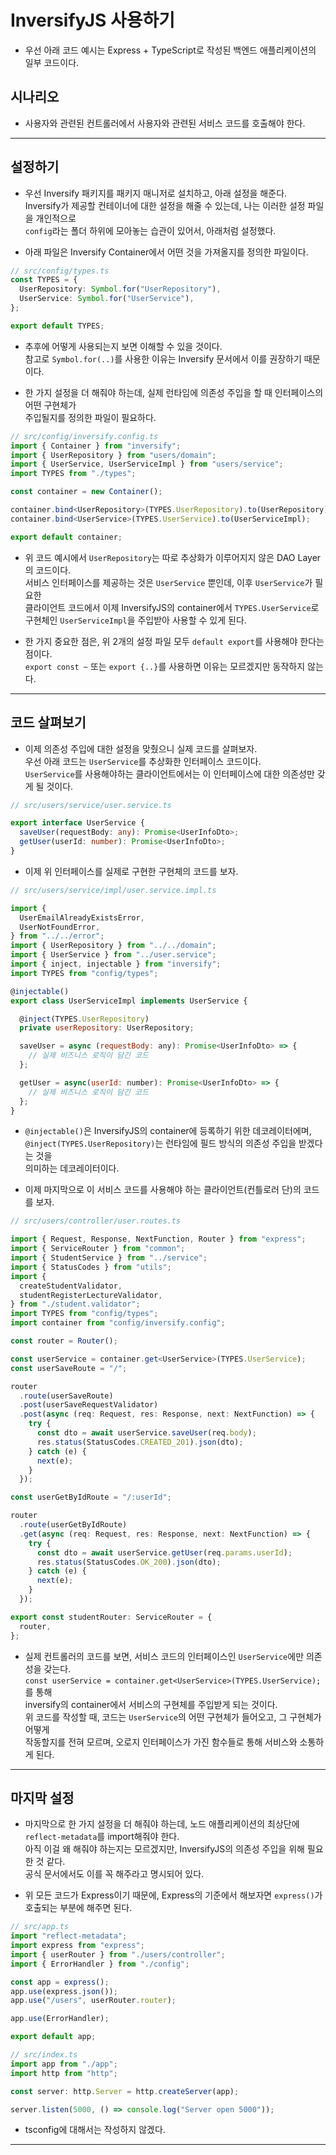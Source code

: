 # InversifyJS 사용하기

- 우선 아래 코드 예시는 Express + TypeScript로 작성된 백엔드 애플리케이션의 일부 코드이다.

<h2>시나리오</h2>

- 사용자와 관련된 컨트롤러에서 사용자와 관련된 서비스 코드를 호출해야 한다.

<hr/>

<h2>설정하기</h2>

- 우선 Inversify 패키지를 패키지 매니저로 설치하고, 아래 설정을 해준다.  
  Inversify가 제공할 컨테이너에 대한 설정을 해줄 수 있는데, 나는 이러한 설정 파일을 개인적으로  
  `config`라는 폴더 하위에 모아놓는 습관이 있어서, 아래처럼 설정했다.

- 아래 파일은 Inversify Container에서 어떤 것을 가져올지를 정의한 파일이다.

```ts
// src/config/types.ts
const TYPES = {
  UserRepository: Symbol.for("UserRepository"),
  UserService: Symbol.for("UserService"),
};

export default TYPES;
```

- 추후에 어떻게 사용되는지 보면 이해할 수 있을 것이다.  
  참고로 `Symbol.for(..)`를 사용한 이유는 Inversify 문서에서 이를 권장하기 때문이다.

- 한 가지 설정을 더 해줘야 하는데, 실제 런타임에 의존성 주입을 할 때 인터페이스의 어떤 구현체가  
  주입될지를 정의한 파일이 필요하다.

```ts
// src/config/inversify.config.ts
import { Container } from "inversify";
import { UserRepository } from "users/domain";
import { UserService, UserServiceImpl } from "users/service";
import TYPES from "./types";

const container = new Container();

container.bind<UserRepository>(TYPES.UserRepository).to(UserRepository);
container.bind<UserService>(TYPES.UserService).to(UserServiceImpl);

export default container;
```

- 위 코드 예시에서 `UserRepository`는 따로 추상화가 이루어지지 않은 DAO Layer의 코드이다.  
  서비스 인터페이스를 제공하는 것은 `UserService` 뿐인데, 이후 `UserService`가 필요한  
  클라이언트 코드에서 이제 InversifyJS의 container에서 `TYPES.UserService`로  
  구현체인 `UserServiceImpl`을 주입받아 사용할 수 있게 된다.

- 한 가지 중요한 점은, 위 2개의 설정 파일 모두 `default export`를 사용해야 한다는 점이다.  
  `export const ~` 또는 `export {..}`를 사용하면 이유는 모르겠지만 동작하지 않는다.

<hr/>

<h2>코드 살펴보기</h2>

- 이제 의존성 주입에 대한 설정을 맞췄으니 실제 코드를 살펴보자.  
  우선 아래 코드는 `UserService`를 추상화한 인터페이스 코드이다.  
  `UserService`를 사용해야하는 클라이언트에서는 이 인터페이스에 대한 의존성만 갖게 될 것이다.

```ts
// src/users/service/user.service.ts

export interface UserService {
  saveUser(requestBody: any): Promise<UserInfoDto>;
  getUser(userId: number): Promise<UserInfoDto>;
}
```

- 이제 위 인터페이스를 실제로 구현한 구현체의 코드를 보자.

```js
// src/users/service/impl/user.service.impl.ts

import {
  UserEmailAlreadyExistsError,
  UserNotFoundError,
} from "../../error";
import { UserRepository } from "../../domain";
import { UserService } from "../user.service";
import { inject, injectable } from "inversify";
import TYPES from "config/types";

@injectable()
export class UserServiceImpl implements UserService {

  @inject(TYPES.UserRepository)
  private userRepository: UserRepository;

  saveUser = async (requestBody: any): Promise<UserInfoDto> => {
    // 실제 비즈니스 로직이 담긴 코드
  };

  getUser = async(userId: number): Promise<UserInfoDto> => {
    // 실제 비즈니스 로직이 담긴 코드
  };
}
```

- `@injectable()`은 InversifyJS의 container에 등록하기 위한 데코레이터에며,  
  `@inject(TYPES.UserRepository)`는 런타임에 필드 방식의 의존성 주입을 받겠다는 것을  
  의미하는 데코레이터이다.

- 이제 마지막으로 이 서비스 코드를 사용해야 하는 클라이언트(컨틀로러 단)의 코드를 보자.

```ts
// src/users/controller/user.routes.ts

import { Request, Response, NextFunction, Router } from "express";
import { ServiceRouter } from "common";
import { StudentService } from "../service";
import { StatusCodes } from "utils";
import {
  createStudentValidator,
  studentRegisterLectureValidator,
} from "./student.validator";
import TYPES from "config/types";
import container from "config/inversify.config";

const router = Router();

const userService = container.get<UserService>(TYPES.UserService);
const userSaveRoute = "/";

router
  .route(userSaveRoute)
  .post(userSaveRequestValidator)
  .post(async (req: Request, res: Response, next: NextFunction) => {
    try {
      const dto = await userService.saveUser(req.body);
      res.status(StatusCodes.CREATED_201).json(dto);
    } catch (e) {
      next(e);
    }
  });

const userGetByIdRoute = "/:userId";

router
  .route(userGetByIdRoute)
  .get(async (req: Request, res: Response, next: NextFunction) => {
    try {
      const dto = await userService.getUser(req.params.userId);
      res.status(StatusCodes.OK_200).json(dto);
    } catch (e) {
      next(e);
    }
  });

export const studentRouter: ServiceRouter = {
  router,
};
```

- 실제 컨트롤러의 코드를 보면, 서비스 코드의 인터페이스인 `UserService`에만 의존성을 갖는다.  
  `const userService = container.get<UserService>(TYPES.UserService);`를 통해  
  inversify의 container에서 서비스의 구현체를 주입받게 되는 것이다.  
  위 코드를 작성할 때, 코드는 `UserService`의 어떤 구현체가 들어오고, 그 구현체가 어떻게  
  작동할지를 전혀 모르며, 오로지 인터페이스가 가진 함수들로 통해 서비스와 소통하게 된다.

<hr/>

<h2>마지막 설정</h2>

- 마지막으로 한 가지 설정을 더 해줘야 하는데, 노드 애플리케이션의 최상단에 `reflect-metadata`를 import해줘야 한다.  
  아직 이걸 왜 해줘야 하는지는 모르겠지만, InversifyJS의 의존성 주입을 위해 필요한 것 같다.  
  공식 문서에서도 이를 꼭 해주라고 명시되어 있다.

- 위 모든 코드가 Express이기 때문에, Express의 기준에서 해보자면 `express()`가 호출되는 부분에 해주면 된다.

```ts
// src/app.ts
import "reflect-metadata";
import express from "express";
import { userRouter } from "./users/controller";
import { ErrorHandler } from "./config";

const app = express();
app.use(express.json());
app.use("/users", userRouter.router);

app.use(ErrorHandler);

export default app;

// src/index.ts
import app from "./app";
import http from "http";

const server: http.Server = http.createServer(app);

server.listen(5000, () => console.log("Server open 5000"));
```

- tsconfig에 대해서는 작성하지 않겠다.

<hr/>
